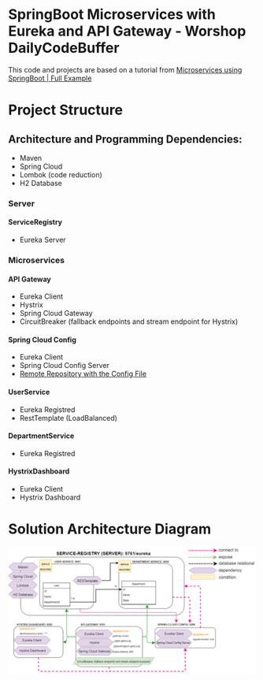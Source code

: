 # SpringBoot Microservices with Eureka and API Gateway - Worshop DailyCodeBuffer

This code and projects are based on a tutorial from [Microservices using SpringBoot | Full Example](https://youtu.be/BnknNTN8icw)

# Project Structure

## Architecture and Programming Dependencies:
- Maven
- Spring Cloud
- Lombok (code reduction)
- H2 Database

### Server

#### ServiceRegistry
- Eureka Server

### Microservices

#### API Gateway
- Eureka Client
- Hystrix
- Spring Cloud Gateway
- CircuitBreaker (fallback endpoints and stream endpoint for Hystrix)

#### Spring Cloud Config
- Eureka Client
- Spring Cloud Config Server
- [Remote Repository with the Config File](https://github.com/devwdougherty/config-server-dailycodebuffer-workshop)

#### UserService
- Eureka Registred
- RestTemplate (LoadBalanced)

#### DepartmentService
- Eureka Registred

#### HystrixDashboard
- Eureka Client
- Hystrix Dashboard

# Solution Architecture Diagram

![microservices-with-eureka-api-gateway](microservices-with-eureka-api-gateway.png)

